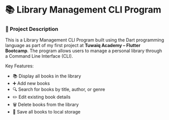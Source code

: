 # 📚 Library Management CLI Program

### 📝 Project Description
This is a Library Management CLI Program built using the Dart programming language as part of my first project at **Tuwaiq Academy – Flutter Bootcamp**.
The program allows users to manage a personal library through a Command Line Interface (CLI).

Key Features:
- 📚 Display all books in the library
- ➕ Add new books
- 🔍 Search for books by title, author, or genre
- ✏️ Edit existing book details
- 🗑️ Delete books from the library
- 💾 Save all books to local storage

